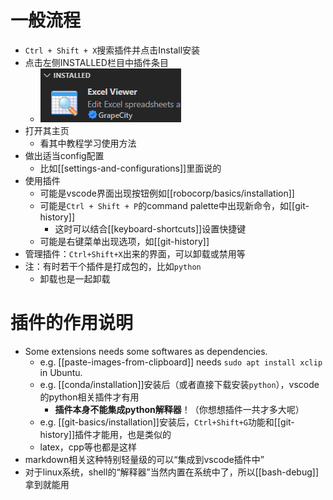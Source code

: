 # 一般流程
- `Ctrl + Shift + X`搜索插件并点击Install安装
- 点击左侧INSTALLED栏目中插件条目
  - ![](extension-item.png)
- 打开其主页
  - 看其中教程学习使用方法
- 做出适当config配置
  - 比如[[settings-and-configurations]]里面说的
- 使用插件
  - 可能是vscode界面出现按钮例如[[robocorp/basics/installation]]
  - 可能是`Ctrl + Shift + P`的command palette中出现新命令，如[[git-history]]
    - 这时可以结合[[keyboard-shortcuts]]设置快捷键
  - 可能是右键菜单出现选项，如[[git-history]]
- 管理插件：`Ctrl+Shift+X`出来的界面，可以卸载或禁用等
- 注：有时若干个插件是打成包的，比如`python`
  - 卸载也是一起卸载
# 插件的作用说明
- Some extensions needs some softwares as dependencies.
  - e.g. [[paste-images-from-clipboard]] needs `sudo apt install xclip` in Ubuntu.
  - e.g. [[conda/installation]]安装后（或者直接下载安装`python`），vscode的python相关插件才有用
    - **插件本身不能集成python解释器**！（你想想插件一共才多大呢）
  - e.g. [[git-basics/installation]]安装后，`Ctrl+Shift+G`功能和[[git-history]]插件才能用，也是类似的
  - latex，cpp等也都是这样
- markdown相关这种特别轻量级的可以“集成到vscode插件中”
- 对于linux系统，shell的“解释器”当然内置在系统中了，所以[[bash-debug]]拿到就能用